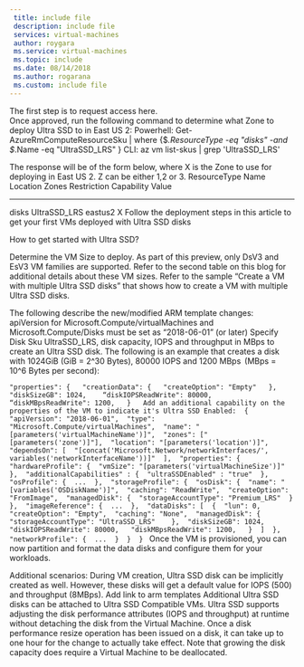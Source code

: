 ```yaml
---
 title: include file
 description: include file
 services: virtual-machines
 author: roygara
 ms.service: virtual-machines
 ms.topic: include
 ms.date: 08/14/2018
 ms.author: rogarana
 ms.custom: include file
---
```


The first step is to request access here.  
Once approved, run the following command to determine what Zone to deploy Ultra SSD to in East US 2: 
Powerhell: Get-AzureRmComputeResourceSku | where {$_.ResourceType -eq "disks" -and $_.Name -eq "UltraSSD_LRS" } 
CLI: az vm list-skus | grep 'UltraSSD_LRS' 
 
The response will be of the form below, where X is the Zone to use for deploying in East US 2. Z can be either 1,2 or 3. 
ResourceType         Name    Location Zones Restriction Capability Value 
------------         ----    -------- ----- ----------- ---------- ----- 
disks        UltraSSD_LRS     eastus2     X 
Follow the deployment steps in this article to get your first VMs deployed with Ultra SSD disks 

How to get started with Ultra SSD? 
 
Determine the VM Size to deploy. As part of this preview, only DsV3 and EsV3 VM families are supported. Refer to the second table on this blog for additional details about these VM sizes. 
Refer to the sample “Create a VM with multiple Ultra SSD disks”  that shows how to create a VM with multiple Ultra SSD disks.
 
The following describe the new/modified ARM template changes: 
apiVersion for Microsoft.Compute/virtualMachines and Microsoft.Compute/Disks must be set as “2018-06-01” (or later) 
Specify Disk Sku UltraSSD_LRS, disk capacity, IOPS and throughput in MBps to create an Ultra SSD disk. The following is an example that creates a disk with 1024GiB (GiB = 2^30 Bytes), 80000 IOPS and 1200 MBps  (MBps = 10^6 Bytes per second):

`
"properties": {  
"creationData": {  
"createOption": "Empty"  
},  
"diskSizeGB": 1024,  
 “diskIOPSReadWrite": 80000,  
“diskMBpsReadWrite": 1200,  
}  
Add an additional capability on the properties of the VM to indicate it's Ultra SSD Enabled: 
{ 
"apiVersion": "2018-06-01", 
"type": "Microsoft.Compute/virtualMachines", 
"name": "[parameters('virtualMachineName')]", 
"zones": ["[parameters('zone')]"], 
"location": "[parameters('location')]", 
"dependsOn": [ 
"[concat('Microsoft.Network/networkInterfaces/', variables('networkInterfaceName'))]" 
], 
"properties": { 
"hardwareProfile": { 
"vmSize": "[parameters('virtualMachineSize')]" 
}, 
"additionalCapabilities" : { 
"ultraSSDEnabled" : "true" 
},                                     
"osProfile": { 
... 
}, 
"storageProfile": { 
"osDisk": { 
"name": "[variables('OSDiskName')]", 
"caching": "ReadWrite", 
"createOption": "FromImage", 
"managedDisk": { 
"storageAccountType": "Premium_LRS" 
} 
}, 
"imageReference": { 
... 
}, 
"dataDisks": [ 
{ 
  "lun": 0, 
  "createOption": "Empty", 
  "caching": "None", 
  "managedDisk": { 
"storageAccountType": "UltraSSD_LRS"   
  }, 
  "diskSizeGB": 1024,  
  "diskIOPSReadWrite": 80000,  
  "diskMBpsReadWrite": 1200,  
} 
  ] 
}, 
"networkProfile": { 
... 
} 
} 
} 
`
Once the VM is provisioned, you can now partition and format the data disks and configure them for your workloads. 
 
Additional scenarios: 
During VM creation, Ultra SSD disk can be implicitly created as well. However, these disks will get a default value for IOPS (500) and throughput (8MBps). Add link to arm templates 
Additional Ultra SSD disks can be attached to Ultra SSD Compatible VMs. 
Ultra SSD supports adjusting the disk performance attributes (IOPS and throughput) at runtime without detaching the disk from the Virtual Machine. Once a disk performance resize operation has been issued on a disk, it can take up to one hour for the change to actually take effect. Note that growing the disk capacity does require a Virtual Machine to be deallocated. 
 
 